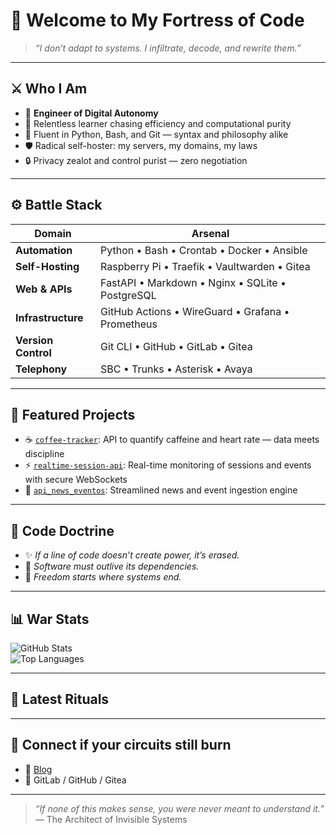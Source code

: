 # 🧠 Welcome to My Fortress of Code

> *“I don’t adapt to systems. I infiltrate, decode, and rewrite them.”*

---

## ⚔️ Who I Am

- 🧬 **Engineer of Digital Autonomy**
- 🧠 Relentless learner chasing efficiency and computational purity
- 🐍 Fluent in Python, Bash, and Git — syntax and philosophy alike
- 🛡️ Radical self-hoster: my servers, my domains, my laws
- 🔒 Privacy zealot and control purist — zero negotiation

---

## ⚙️ Battle Stack

| Domain         | Arsenal                                                |
|----------------|--------------------------------------------------------|
| **Automation** | Python • Bash • Crontab • Docker • Ansible             |
| **Self-Hosting** | Raspberry Pi • Traefik • Vaultwarden • Gitea         |
| **Web & APIs** | FastAPI • Markdown • Nginx • SQLite • PostgreSQL       |
| **Infrastructure** | GitHub Actions • WireGuard • Grafana • Prometheus  |
| **Version Control** | Git CLI • GitHub • GitLab • Gitea                |
| **Telephony** | SBC • Trunks • Asterisk • Avaya                         |

---

## 📂 Featured Projects

- ☕ [`coffee-tracker`](https://github.com/dny1020/coffee-tracker): API to quantify caffeine and heart rate — data meets discipline
- ⚡ [`realtime-session-api`](https://github.com/dny1020/realtime-session-api): Real-time monitoring of sessions and events with secure WebSockets
- 📰 [`api_news_eventos`](https://github.com/dny1020/api_news_eventos): Streamlined news and event ingestion engine

---

## 📜 Code Doctrine

- ✨ *If a line of code doesn’t create power, it’s erased.*
- 🧱 *Software must outlive its dependencies.*
- 🚪 *Freedom starts where systems end.*

---

## 📊 War Stats

![GitHub Stats](https://github-readme-stats.vercel.app/api?username=dny1020&show_icons=true&theme=radical&hide_border=true)  
![Top Languages](https://github-readme-stats.vercel.app/api/top-langs/?username=dny1020&layout=compact&theme=radical&hide_border=true)

---

## 🧠 Latest Rituals

<!--START_SECTION:activity-->
<!-- Automatically updates with GitHub Actions if enabled -->
<!--END_SECTION:activity-->

---

## 🧬 Connect if your circuits still burn

- 🧠 [Blog](https://newsbot.lat)
- 🧱  GitLab / GitHub / Gitea

---

> *“If none of this makes sense, you were never meant to understand it.”*  
> — The Architect of Invisible Systems
